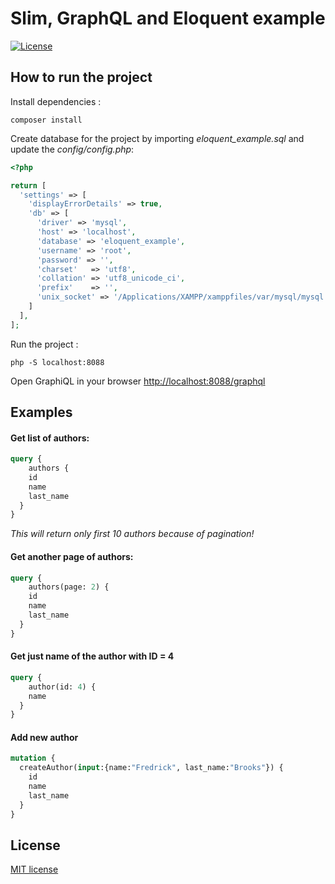 # Slim, GraphQL and Eloquent example

[![License](https://img.shields.io/badge/License-MIT-blue.svg?maxAge=2592000)](https://github.com/juffalow/slim-graphql-eloquent-example/blob/master/LICENSE)


## How to run the project

Install dependencies :

```shell
composer install
```

Create database for the project by importing *eloquent_example.sql* and update the *config/config.php*:

```php
<?php

return [
  'settings' => [
    'displayErrorDetails' => true,
    'db' => [
      'driver' => 'mysql',
      'host' => 'localhost',
      'database' => 'eloquent_example',
      'username' => 'root',
      'password' => '',
      'charset'   => 'utf8',
      'collation' => 'utf8_unicode_ci',
      'prefix'    => '',
      'unix_socket' => '/Applications/XAMPP/xamppfiles/var/mysql/mysql.sock',
    ]
  ],
];

```

Run the project :

```shell
php -S localhost:8088
```

Open GraphiQL in your browser [http://localhost:8088/graphql](http://localhost:8088/graphql)

## Examples

#### Get list of authors:

```graphql
query {
	authors {
  	id
    name
    last_name
  }
}
```

*This will return only first 10 authors because of pagination!*

#### Get another page of authors:

```graphql
query {
	authors(page: 2) {
  	id
    name
    last_name
  }
}
```

#### Get just name of the author with ID = 4

```graphql
query {
	author(id: 4) {
    name
  }
}
```

#### Add new author

```graphql
mutation {
  createAuthor(input:{name:"Fredrick", last_name:"Brooks"}) {
    id
    name
    last_name
  }
}
```

## License

[MIT license](./LICENSE)